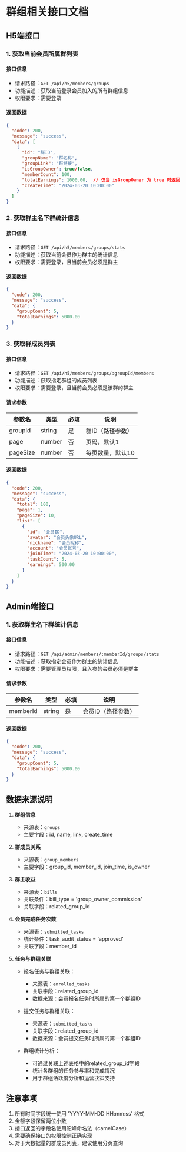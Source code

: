 # 群组相关接口文档

## H5端接口

### 1. 获取当前会员所属群列表

#### 接口信息
- 请求路径：`GET /api/h5/members/groups`
- 功能描述：获取当前登录会员加入的所有群组信息
- 权限要求：需要登录

#### 返回数据
```json
{
  "code": 200,
  "message": "success",
  "data": [
    {
      "id": "群ID",
      "groupName": "群名称",
      "groupLink": "群链接",
      "isGroupOwner": true/false,
      "memberCount": 100,
      "totalEarnings": 1000.00,  // 仅当 isGroupOwner 为 true 时返回
      "createTime": "2024-03-20 10:00:00"
    }
  ]
}
```

### 2. 获取群主名下群统计信息

#### 接口信息
- 请求路径：`GET /api/h5/members/groups/stats`
- 功能描述：获取当前会员作为群主的统计信息
- 权限要求：需要登录，且当前会员必须是群主

#### 返回数据
```json
{
  "code": 200,
  "message": "success",
  "data": {
    "groupCount": 5,
    "totalEarnings": 5000.00
  }
}
```

### 3. 获取群成员列表

#### 接口信息
- 请求路径：`GET /api/h5/members/groups/:groupId/members`
- 功能描述：获取指定群组的成员列表
- 权限要求：需要登录，且当前会员必须是该群的群主

#### 请求参数
| 参数名 | 类型 | 必填 | 说明 |
|--------|------|------|------|
| groupId | string | 是 | 群ID（路径参数）|
| page | number | 否 | 页码，默认1 |
| pageSize | number | 否 | 每页数量，默认10 |

#### 返回数据
```json
{
  "code": 200,
  "message": "success",
  "data": {
    "total": 100,
    "page": 1,
    "pageSize": 10,
    "list": [
      {
        "id": "会员ID",
        "avatar": "会员头像URL",
        "nickname": "会员昵称",
        "account": "会员账号",
        "joinTime": "2024-03-20 10:00:00",
        "taskCount": 5,
        "earnings": 500.00
      }
    ]
  }
}
```

## Admin端接口

### 1. 获取群主名下群统计信息

#### 接口信息
- 请求路径：`GET /api/admin/members/:memberId/groups/stats`
- 功能描述：获取指定会员作为群主的统计信息
- 权限要求：需要管理员权限，且入参的会员必须是群主

#### 请求参数
| 参数名 | 类型 | 必填 | 说明 |
|--------|------|------|------|
| memberId | string | 是 | 会员ID（路径参数）|

#### 返回数据
```json
{
  "code": 200,
  "message": "success",
  "data": {
    "groupCount": 5,
    "totalEarnings": 5000.00
  }
}
```

## 数据来源说明

1. **群组信息**
   - 来源表：`groups`
   - 主要字段：id, name, link, create_time

2. **群成员关系**
   - 来源表：`group_members`
   - 主要字段：group_id, member_id, join_time, is_owner

3. **群主收益**
   - 来源表：`bills`
   - 关联条件：bill_type = 'group_owner_commission'
   - 关联字段：related_group_id

4. **会员完成任务次数**
   - 来源表：`submitted_tasks`
   - 统计条件：task_audit_status = 'approved'
   - 关联字段：member_id

5. **任务与群组关联**
   - 报名任务与群组关联：
     - 来源表：`enrolled_tasks`
     - 关联字段：related_group_id
     - 数据来源：会员报名任务时所属的第一个群组ID
   
   - 提交任务与群组关联：
     - 来源表：`submitted_tasks`
     - 关联字段：related_group_id
     - 数据来源：会员提交任务时所属的第一个群组ID
   
   - 群组统计分析：
     - 可通过关联上述表格中的related_group_id字段
     - 统计各群组的任务参与率和完成情况
     - 用于群组活跃度分析和运营决策支持

## 注意事项

1. 所有时间字段统一使用 'YYYY-MM-DD HH:mm:ss' 格式
2. 金额字段保留两位小数
3. 接口返回的字段名使用驼峰命名法（camelCase）
4. 需要确保接口的权限控制正确实现
5. 对于大数据量的群成员列表，建议使用分页查询 